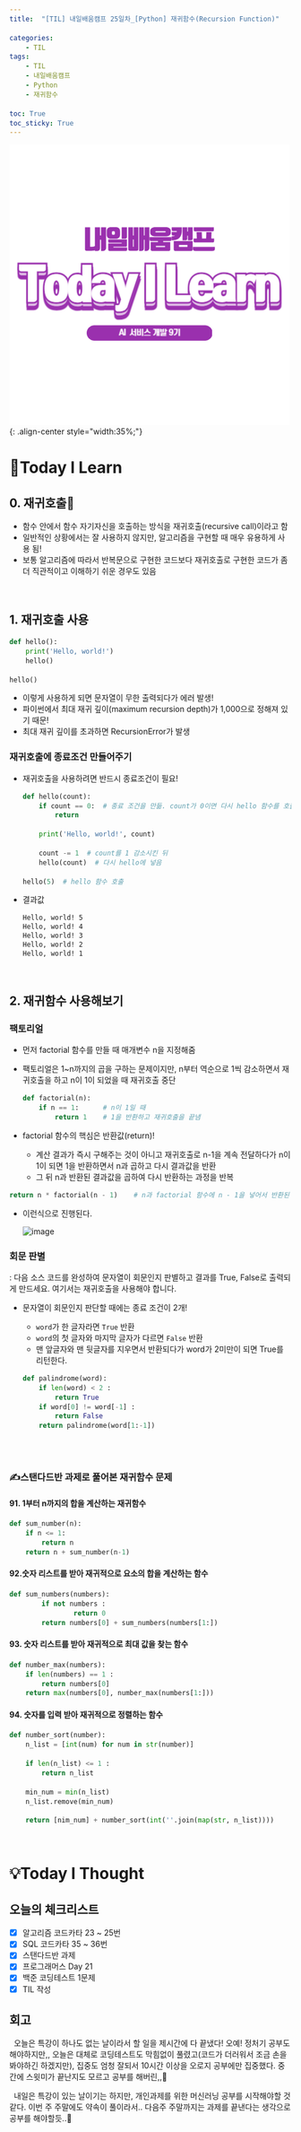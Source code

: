 ```yaml
---
title:  "[TIL] 내일배움캠프 25일차_[Python] 재귀함수(Recursion Function)" 

categories: 
    - TIL
tags: 
    - TIL
    - 내일배움캠프
    - Python
    - 재귀함수

toc: True
toc_sticky: True
---
```


![TIL](/assets/images/TIL2.png){: .align-center style="width:35%;"}

# 👀Today I Learn
## 0. 재귀호출🤔

- 함수 안에서 함수 자기자신을 호출하는 방식을 재귀호출(recursive call)이라고 함
- 일반적인 상황에서는 잘 사용하지 않지만, 알고리즘을 구현할 때 매우 유용하게 사용 됨!
- 보통 알고리즘에 따라서 반복문으로 구현한 코드보다 재귀호출로 구현한 코드가 좀 더 직관적이고 이해하기 쉬운 경우도 있음

<br>

## 1. 재귀호출 사용

```python
def hello():
    print('Hello, world!')
    hello()
 
hello()
```

- 이렇게 사용하게 되면 문자열이 무한 출력되다가 에러 발생!
- 파이썬에서 최대 재귀 깊이(maximum recursion depth)가 1,000으로 정해져 있기 때문!
- 최대 재귀 깊이를 초과하면 RecursionError가 발생

### 재귀호출에 종료조건 만들어주기

- 재귀호출을 사용하려면 반드시 종료조건이 필요!
    
    ```python
    def hello(count):
        if count == 0:  # 종료 조건을 만듦. count가 0이면 다시 hello 함수를 호출하지 않고 끝냄
            return
    
        print('Hello, world!', count)
    
        count -= 1  # count를 1 감소시킨 뒤
        hello(count)  # 다시 hello에 넣음
    
    hello(5)  # hello 함수 호출
    ```
- 결과값
    ```
    Hello, world! 5
    Hello, world! 4
    Hello, world! 3
    Hello, world! 2
    Hello, world! 1
    ```

<br> 

## 2. 재귀함수 사용해보기

### 팩토리얼

- 먼저 factorial 함수를 만들 때 매개변수 n을 지정해줌
- 팩토리얼은 1~n까지의 곱을 구하는 문제이지만, n부터 역순으로 1씩 감소하면서 재귀호출을 하고 n이 1이 되었을 때 재귀호출 중단
    
    ```python
    def factorial(n):
        if n == 1:      # n이 1일 때
            return 1    # 1을 반환하고 재귀호출을 끝냄
    ```
    
- factorial 함수의 핵심은 반환값(return)!
    - 계산 결과가 즉시 구해주는 것이 아니고 재귀호출로 n-1을 계속 전달하다가 n이 1이 되면 1을 반환하면서 n과 곱하고 다시 결과값을 반환
    - 그 뒤 n과 반환된 결과값을 곱하여 다시 반환하는 과정을 반복

```python
return n * factorial(n - 1)    # n과 factorial 함수에 n - 1을 넣어서 반환된 값을 곱함
```

- 이런식으로 진행된다.
    
    ![image](https://github.com/user-attachments/assets/625d6bc2-3c8c-4baa-bb4a-3cd11b6269c9)
    

### 회문 판별

: 다음 소스 코드를 완성하여 문자열이 회문인지 판별하고 결과를 True, False로 출력되게 만드세요. 여기서는 재귀호출을 사용해야 합니다.

- 문자열이 회문인지 판단할 때에는 종료 조건이 2개!
    - `word`가 한 글자라면 `True` 반환
    - `word`의 첫 글자와 마지막 글자가 다르면 `False` 반환
    - 맨 앞글자와 맨 뒷글자를 지우면서 반환되다가 word가 2미만이 되면 True를 리턴한다.

    ```python
    def palindrome(word):
        if len(word) < 2 :
            return True
        if word[0] != word[-1] :
            return False
        return palindrome(word[1:-1])
    ```

<br>
<br>


### ✍️스탠다드반 과제로 풀어본 재귀함수 문제

#### 91. 1부터 n까지의 합을 계산하는 재귀함수

```python
def sum_number(n):
    if n <= 1:
        return n
    return n + sum_number(n-1)
```

#### 92.숫자 리스트를 받아 재귀적으로 요소의 합을 계산하는 함수

```python
def sum_numbers(numbers):
        if not numbers :
                return 0
        return numbers[0] + sum_numbers(numbers[1:])
```

#### 93. 숫자 리스트를 받아 재귀적으로 최대 값을 찾는 함수

```python
def number_max(numbers):
    if len(numbers) == 1 :
        return numbers[0]
    return max(numbers[0], number_max(numbers[1:]))
```

#### 94. 숫자를 입력 받아 재귀적으로 정렬하는 함수

```python
def number_sort(number):
    n_list = [int(num) for num in str(number)]

    if len(n_list) <= 1 :
        return n_list

    min_num = min(n_list)
    n_list.remove(min_num)

    return [nim_num] + number_sort(int(''.join(map(str, n_list))))
```
<br>

# 💡Today I Thought

## 오늘의 체크리스트
- [x]  알고리즘 코드카타 23 ~ 25번
- [x]  SQL 코드카타 35 ~ 36번
- [x]  스탠다드반 과제
- [x]  프로그래머스 Day 21
- [x]  백준 코딩테스트 1문제
- [x]  TIL 작성

## 회고
&nbsp; 오늘은 특강이 하나도 없는 날이라서 할 일을 제시간에 다 끝냈다! 오예! 정처기 공부도 해야하지만,, 오늘은 대체로 코딩테스트도 막힘없이 풀렸고(코드가 더러워서 조금 손을 봐야하긴 하겠지만), 집중도 엄청 잘되서 10시간 이상을 오로지 공부에만 집중했다. 중간에 스윗미가 끝난지도 모르고 공부를 해버린,,🫠

&nbsp; 내일은 특강이 있는 날이기는 하지만, 개인과제를 위한 머신러닝 공부를 시작해야할 것 같다. 이번 주 주말에도 약속이 풀이라서.. 다음주 주말까지는 과제를 끝낸다는 생각으로 공부를 해야할듯..🧐